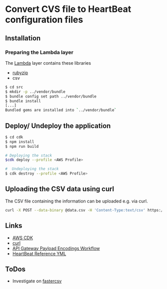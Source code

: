 # Convert CVS file to HeartBeat configuration files

## Installation

### Preparing the Lambda layer

The [Lambda](https://aws.amazon.com/lambda/) layer contains these libraries

- [rubyzip](https://github.com/rubyzip/rubyzip)
- csv

```sh
$ cd src
$ mkdir -p ../vendor/bundle
$ bundle config set path ../vendor/bundle
$ bundle install
[...]
Bundled gems are installed into `../vendor/bundle`
```

## Deploy/ Undeploy the application

```sh
$ cd cdk
$ npm install
$ npm run build

# Deploying the stack
$cdk deploy --profile <AWS Profile>

#  Undeploying the stack
$ cdk destroy --profile <AWS Profile>
```

## Uploading the CSV data using curl

The CSV file containing the information can be uploaded e.g. via curl.

```sh
curl -X POST --data-binary @data.csv -H 'Content-Type:text/csv' https://<api-gateway>.eu-central-1.amazonaws.com/prod/converter --output test.zip
```

## Links

- [AWS CDK](https://github.com/aws/aws-cdk)
- [curl](https://curl.se/)
- [API Gateway Payload Encodings Workflow](https://docs.aws.amazon.com/apigateway/latest/developerguide/api-gateway-payload-encodings-workflow.html)
- [HeartBeat Reference YML](https://www.elastic.co/guide/en/beats/heartbeat/current/heartbeat-reference-yml.html)

## ToDos

- Investigate on [fastercsv](https://rubygems.org/gems/fastercsv)
